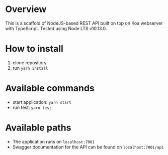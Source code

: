 # Overview
This is a scaffold of NodeJS-based REST API built on top on Koa webserver with TypeScript. Tested using Node LTS v10.13.0.

# How to install
1. clone repository
2. run `yarn install`

# Available commands
- start application: `yarn start`
- run test: `yarn test`

# Available paths
- The application runs on `localhost:7001`
- Swagger documentation for the API can be found on `localhost:7001/api`
